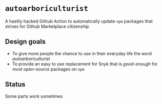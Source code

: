 # `autoarboriculturist`

A hastily hacked Github Action to automatically update `npm` packages that strives for Github Marketplace citizenship

## Design goals

* To give more people the chance to use in their everyday life the word *autoarboriculturist*
* To provide an easy to use replacement for Snyk that is *good-enough* for most open-source packages on `npm`

## Status

Some parts work sometimes
